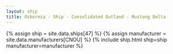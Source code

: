 ```yaml
---
layout: ship
title: Oskoreia - Ship - Consolidated Outland - Mustang Delta
---
```

{% assign ship = site.data.ships[47] %}
{% assign manufacturer = site.data.manufacturers[CNOU] %}
{% include ship.html ship=ship manufacturer=manufacturer %}
